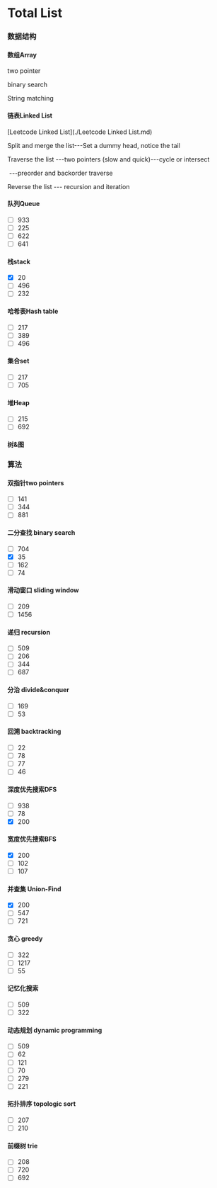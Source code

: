 # Total List

### **数据结构**

#### **数组Array** 

two pointer

binary search

String matching

#### **链表Linked List** 

[Leetcode Linked List](./Leetcode Linked List.md)

Split and merge the list---Set a dummy head, notice the tail 

Traverse the list ---two pointers (slow and quick)---cycle or intersect

​                             ---preorder and backorder traverse

Reverse the list --- recursion and iteration

#### **队列Queue** 

- [ ] 933
- [ ] 225
- [ ] 622
- [ ] 641

#### **栈stack** 

- [x] 20
- [ ] 496
- [ ] 232

#### **哈希表Hash table** 

- [ ] 217
- [ ] 389
- [ ] 496

#### **集合set** 

- [ ] 217
- [ ] 705

#### **堆Heap** 

- [ ] 215
- [ ] 692

#### **树&图**

### **算法**

#### **双指针two pointers** 

- [ ] 141
- [ ] 344
- [ ] 881

#### **二分查找 binary search** 

- [ ] 704
- [x] 35
- [ ] 162
- [ ] 74

#### **滑动窗口 sliding window**

- [ ] 209
- [ ] 1456

#### **递归 recursion** 

- [ ] 509
- [ ] 206
- [ ] 344
- [ ] 687

#### **分治 divide&conquer** 

- [ ] 169
- [ ] 53

#### **回溯 backtracking**

- [ ] 22
- [ ] 78
- [ ] 77
- [ ] 46

#### **深度优先搜索DFS** 

- [ ] 938
- [ ] 78
- [x] 200

#### **宽度优先搜索BFS** 

- [x] 200
- [ ] 102
- [ ] 107

#### **并查集 Union-Find** 

- [x] 200
- [ ] 547
- [ ] 721

#### **贪心 greedy** 

- [ ] 322
- [ ] 1217
- [ ] 55

#### **记忆化搜索**

- [ ] 509
- [ ] 322

#### **动态规划 dynamic programming** 

- [ ] 509
- [ ] 62
- [ ] 121
- [ ] 70
- [ ] 279
- [ ] 221

#### **拓扑排序 topologic sort** 

- [ ] 207
- [ ] 210

#### **前缀树 trie** 

- [ ] 208
- [ ] 720
- [ ] 692